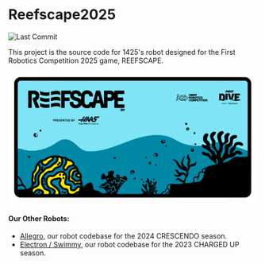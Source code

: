 # Reefscape2025
![Last Commit](https://img.shields.io/github/last-commit/errorcodexero/Reefscape2025?color=red)

This project is the source code for 1425's robot designed for the First Robotics Competition 2025 game, REEFSCAPE.

![Reefscape](/reefscape.png)

#### Our Other Robots:

- [Allegro](https://github.com/errorcodexero/allegro2024), our robot codebase for the 2024 CRESCENDO season.
- [Electron / Swimmy](https://github.com/errorcodexero/swimmy2023), our robot codebase for the 2023 CHARGED UP season.